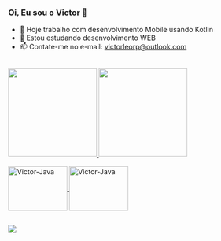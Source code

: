 ### Oi, Eu sou o Victor 👋


- 🔭 Hoje trabalho com desenvolvimento Mobile usando Kotlin
- 🌱 Estou estudando desenvolvimento WEB
- 📫 Contate-me no e-mail: victorleorp@outlook.com

##

<div align="left">
  <a href="https://github.com/victorleorp">
  <img height="180em" src="https://github-readme-stats.vercel.app/api?username=victorleorp&show_icons=true&theme=dracula&include_all_commits=true&count_private=true"/>
  <img height="180em" src="https://github-readme-stats.vercel.app/api/top-langs/?username=victorleorp&layout=compact&langs_count=7&theme=dracula"/>
</div>
  
<div style="display: inline_block"><br>
  <img align="center" alt="Victor-Java" height="90" width="120" src="https://cdn.jsdelivr.net/gh/devicons/devicon/icons/java/java-original.svg">
  <img align="center" alt="Victor-Java" height="90" width="120" src="https://cdn.jsdelivr.net/gh/devicons/devicon/icons/android/android-original.svg">
</div>
  
  ##
  
  <div>
  <a href="https://www.linkedin.com/in/victor-leonardo-ribeiro-pacheco-542108211" target="_blank"><img src="https://img.shields.io/badge/-LinkedIn-%230077B5?style=for-the-badge&logo=linkedin&logoColor=white" target="_blank"></a>    
  </div>
